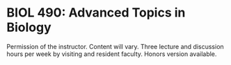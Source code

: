 # BIOL 490: Advanced Topics in Biology

Permission of the instructor. Content will vary. Three lecture and discussion hours per week by visiting and resident faculty. Honors version available.